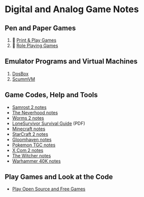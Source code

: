 # Digital and Analog Game Notes

## Pen and Paper Games

1. :notebook_with_decorative_cover: [Print & Play Games](digital-and-analog-games/print-and-play-games.md)
2. :notebook_with_decorative_cover: [Role Playing Games](digital-and-analog-games/role-playing-games.md)

## Emulator Programs and Virtual Machines

1. [DosBox](https://www.dosbox.com/)
2. [ScummVM](https://www.scummvm.org/)

## Game Codes, Help and Tools

- [Samrost 2 notes](digital-and-analog-games/samrost2-notes.md)
- [The Neverhood notes](digital-and-analog-games/the-neverhood-notes.md)
- [Worms 2 notes](digital-and-analog-games/worms2-notes.md)
- [LoneSurvivor Survival Guide](http://www.lonesurvivor.co.uk/LoneSurvivor-SurvivalGuide.pdf) (PDF)
- [Minecraft notes](digital-and-analog-games/minecraft-notes.md)
- [StarCraft 2 notes](digital-and-analog-games/starcraft2-notes.md)
- [Gloomhaven notes](digital-and-analog-games/gloomhaven-notes.md)
- [Pokemon TGC notes](digital-and-analog-games/pokemon-tcg-notes.md)
- [X Com 2 notes](digital-and-analog-games/x-com-notes.md)
- [The Witcher notes](digital-and-analog-games/the-witcher-notes.md)
- [Warhammer 40K notes](digital-and-analog-games/warhammer-40k-notes.md)

## Play Games and Look at the Code

- [Play Open Source and Free Games](digital-and-analog-games/play-free-open-source-games.md)
